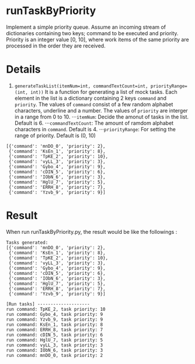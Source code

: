 # runTaskByPriority
Implement a simple priority queue. Assume an incoming stream of dictionaries containing two keys; command to be executed and priority. Priority is an integer value [0, 10], where work items of the same priority are processed in the order they are received. 

# Details
1. `generateTaskList(itemNum=int, commandTextCount=int, priorityRange=(int, int))` 
It is a function for generating a list of mock tasks.  Each element in the list is a dictionary containing 2 keys `command` and `priority`. The values of `command` consist of a few random alphabet characters, underline and a number. The values of `priority` are interger in a range from 0 to 10.
⋅⋅⋅`itemNum`:  Decide the amonut of tasks in the list. Default is 6.
⋅⋅⋅`commandTextCount`: The amount of ramdom alphabet characters in `command`. Default is 4.
⋅⋅⋅`priorityRange`: For setting the range of priority. Default is (0, 10) 
```
[{'command': 'mnDO_0', 'priority': 2},
 {'command': 'KsEn_1', 'priority': 8},
 {'command': 'TpKE_2', 'priority': 10},
 {'command': 'vyLL_3', 'priority': 3},
 {'command': 'Gybo_4', 'priority': 9},
 {'command': 'cDIN_5', 'priority': 6},
 {'command': 'IObN_6', 'priority': 3},
 {'command': 'HglU_7', 'priority': 5},
 {'command': 'ERRH_8', 'priority': 7},
 {'command': 'Yzvb_9', 'priority': 9}]
```

# Result
When run runTaskByPriority.py, the result would be like the followings :
```
Tasks generated:
[{'command': 'mnDO_0', 'priority': 2},
 {'command': 'KsEn_1', 'priority': 8},
 {'command': 'TpKE_2', 'priority': 10},
 {'command': 'vyLL_3', 'priority': 3},
 {'command': 'Gybo_4', 'priority': 9},
 {'command': 'cDIN_5', 'priority': 6},
 {'command': 'IObN_6', 'priority': 3},
 {'command': 'HglU_7', 'priority': 5},
 {'command': 'ERRH_8', 'priority': 7},
 {'command': 'Yzvb_9', 'priority': 9}]

[Run tasks] --------------------
run command: TpKE_2, task priority: 10
run command: Gybo_4, task priority: 9
run command: Yzvb_9, task priority: 9
run command: KsEn_1, task priority: 8
run command: ERRH_8, task priority: 7
run command: cDIN_5, task priority: 6
run command: HglU_7, task priority: 5
run command: vyLL_3, task priority: 3
run command: IObN_6, task priority: 3
run command: mnDO_0, task priority: 2
```
